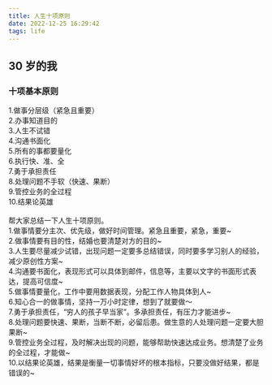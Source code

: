 ```yaml
---
title: 人生十项原则
date: 2022-12-25 16:29:42
tags: life
---
```


## 30 岁的我
### 十项基本原则
1.做事分层级（紧急且重要）                                                                  				</br>
2.办事知道目的																								</br>
3.人生不试错                                                                                                </br>
4.沟通书面化                                                                                                </br>
5.所有的事都要量化                                                                                          </br>
6.执行快、准、全                                                                                            </br>
7.勇于承担责任                                                                                              </br>
8.处理问题不手软（快速、果断）                                                                              </br>
9.管控业务的全过程                                                                                          </br>
10.结果论英雄                                                                                               </br>
</br>
帮大家总结一下人生十项原则。                                                                                </br>
1.做事情要分主次、优先级，做好时间管理。紧急且重要，紧急，重要~                                             </br>
2.做事情要有目的性，结婚也要清楚对方的目的~                                                                 </br>
3.人生要尽量减少试错，出现问题一定要多总结错误，同时要多学习别人的经验，减少原创性方案~                     </br>
4.沟通要书面化，表现形式可以具体到邮件，信息等，主要以文字的书面形式表达，提高可信度~                       </br>
5.做事情要量化，工作中要用数据表现，分配工作人物具体到人~                                                   </br>
6.知心合一的做事情，坚持一万小时定律，想到了就要做～                                                        </br>
7.勇于承担责任，“穷人的孩子早当家”。多承担责任，有压力才能进步~                                             </br>
8.处理问题要快速、果断，当断不断，必留后患。做生意的人处理问题一定要大胆果断~                               </br>
9.管控业务全过程，及时解决出现的问题，能够帮助快速达成业务。想清楚了业务的全过程，才能做~                   </br>
10.以结果论英雄，结果是衡量一切事情好坏的根本指标，只要没做好结果，都是错误的~                              </br>